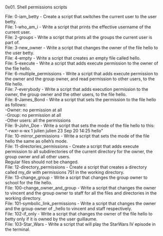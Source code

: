 0x01. Shell permissions scripts  
  
File: 0-iam_betty - Create a script that switches the current user to the user betty.  
File: 1-who_am_i - Write a script that prints the effective username of the current user.  
File: 2-groups - Write a script that prints all the groups the current user is part of.  
File: 3-new_owner - Write a script that changes the owner of the file hello to the user betty.  
File: 4-empty - Write a script that creates an empty file called hello.  
File: 5-execute - Write a script that adds execute permission to the owner of the file hello.  
File: 6-multiple_permissions - Write a script that adds execute permission to the owner and the group owner, and read permission to other users, to the file hello.  
File: 7-everybody - Write a script that adds execution permission to the owner, the group owner and the other users, to the file hello.  
File: 8-James_Bond - Write a script that sets the permission to the file hello as follows:  
-Owner: no permission at all  
-Group: no permission at all  
-Other users: all the permissions  
File: 9-John_Doe - Write a script that sets the mode of the file hello to this:  
"-rwxr-x-wx 1 julien julien 23 Sep 20 14:25 hello"  
File: 10-mirror_permissions - Write a script that sets the mode of the file hello the same as olleh’s mode.  
File: 11-directories_permissions - Create a script that adds execute permission to all subdirectories of the current directory for the owner, the group owner and all other users.  
Regular files should not be changed.  
File: 12-directory_permissions - Create a script that creates a directory called my_dir with permissions 751 in the working directory.  
File: 13-change_group - Write a script that changes the group owner to school for the file hello.  
File: 100-change_owner_and_group - Write a script that changes the owner to vincent and the group owner to staff for all the files and directories in the working directory.  
File: 101-symbolic_link_permissions - Write a script that changes the owner and the group owner of _hello to vincent and staff respectively.  
File: 102-if_only - Write a script that changes the owner of the file hello to betty only if it is owned by the user guillaume.  
File: 103-Star_Wars - Write a script that will play the StarWars IV episode in the terminal.  
